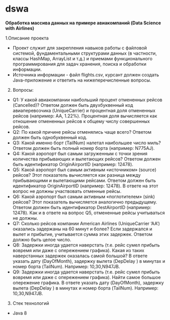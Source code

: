 # dswa
**Обработка массива данных на примере авиакомпаний (Data Science with Airlines)**

1.Описание проекта

+ Проект служит для закрепления навыков работы с файловой системой, фундаментальными структурами данных (в частности, классы HashMap, ArrayList и т.д.) и приемами функционального программирования для задач хранения, поиска и обработки информации.
+ Источника информации - файл flights.csv, курсант должен создать Java-приложение и ответить на нижеперечисленные вопросы.
2. Вопросы: 
+ Q1: У какой авиакомпании наибольший процент отмененных рейсов (Cancelled)? Ответом должен быть двухбуквенный код авиаперевозчика (UniqueCarrier) и процентная доля отмененных рейсов (например: AA, 1.22%). Процентная доля вычисляется как отношение отмененных рейсов к общему числу совершенных рейсов.
+ Q2: По какой причине рейсы отменялись чаще всего? Ответом должен быть однобуквенный код.
+ Q3: Какой именно борт (TailNum) налетал наибольшее число миль? Ответом должен быть полный номер борта (например: N775AJ).
+ Q4: Какой аэропорт был самым загруженным с точки зрения количества прибывающих и вылетающих рейсов? Ответом должен быть идентификатор OriginAirportID (например:
12478).
+ Q5: Какой аэропорт был самым активным «источником» (source) рейсов? Этот показатель вычисляется как разница между прибывающими и вылетающими рейсами. Ответом должен
быть идентификатор OriginAirportID (например: 12478). В ответе на этот вопрос не должны участвовать отменные рейсы.
+ Q6: Какой аэропорт был самым активным «поглотителем» (sink) рейсов? Этот показатель вычисляется аналогично предыдущему. Ответом должен быть идентификатор DestAirportID
(например: 12478). Как и в ответе на вопрос Q5, отмененные рейсы учитываться не должны.
+ Q7: Сколько рейсов компании American Airlines (UniqueCarrier ‘AA’) оказались задержаны на 60 минут и более? Если задержался и вылет и прибытие, учитывается сумма этих задержек. Ответом должно быть целое число.
+ Q8: Задержки иногда удается наверстать (т.е. рейс сумел прибыть вовремя или даже с опережением графика). Какая из таких наверстанных задержек оказалась самой большой? В ответе указать дату (DayOfMonth), задержку вылета (DepDelay ) в минутах и номер борта (TailNum). Например: 10,30,N947JB.
+ Q9: Задержки иногда удается наверстать (т.е. рейс сумел прибыть вовремя или даже с опережением графика). Найти самое большое опережение графика. В ответе указать дату (DayOfMonth), задержку вылета (DepDelay ) в минутах и номер борта (TailNum). Например: 10,30,N947JB.
3. Стек технологий 
- Java 8

